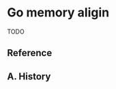 <!---
markmeta_author: wongoo
markmeta_date: 2019-03-12
markmeta_title: Go memory aligin
markmeta_categories: 编程语言
markmeta_tags: golang
-->

# Go memory aligin

TODO


## Reference


## A. History



